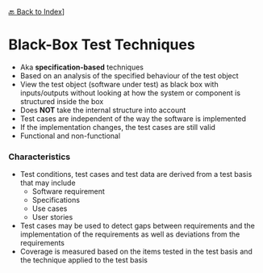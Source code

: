 [🔙 Back to Index](../index.md)]

# Black-Box Test Techniques

* Aka **specification-based** techniques
* Based on an analysis of the specified behaviour of the test object
* View the test object (software under test) as black box with inputs/outputs without looking at how the system or component is structured inside the box
* Does **NOT** take the internal structure into account
* Test cases are independent of the way the software is implemented
* If the implementation changes, the test cases are still valid
* Functional and non-functional

### Characteristics

* Test conditions, test cases and test data are derived from a test basis that may include
  * Software requirement
  * Specifications
  * Use cases
  * User stories
* Test cases may be used to detect gaps between requirements and the implementation of the requirements as well as deviations from the requirements
* Coverage is measured based on the items tested in the test basis and the technique applied to the test basis
